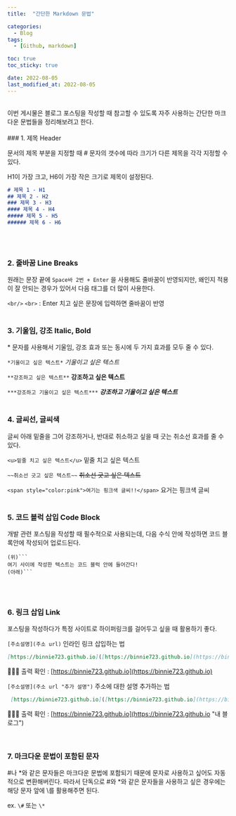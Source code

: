 ```yaml
---
title:  "간단한 Markdown 문법" 

categories:
  - Blog
tags:
  - [Github, markdown]

toc: true
toc_sticky: true

date: 2022-08-05
last_modified_at: 2022-08-05
---
```


<br/> 
이번 게시물은 블로그 포스팅을 작성할 때 참고할 수 있도록 자주 사용하는 간단한 마크다운 문법들을 정리해보려고 한다. 
<br/> <br/> 
### 1. 제목  Header

문서의 제목 부분을 지정할 때 # 문자의 갯수에 따라 크기가 다른 제목을 각각 지정할 수 있다. 

H1이 가장 크고, H6이 가장 작은 크기로 제목이 설정된다. 

```markdown
# 제목 1 - H1
## 제목 2 - H2
### 제목 3 - H3
#### 제목 4 - H4
##### 제목 5 - H5
###### 제목 6 - H6
```
<br/> <br/> 
### 2. 줄바꿈  Line Breaks

원래는 문장 끝에 `Space바 2번 + Enter` 을 사용해도 줄바꿈이 반영되지만, 왜인지 적용이 잘 안되는 경우가 있어서 다음 태그를 더 많이 사용한다. 

`<br/>` `<br>` : Enter 치고 싶은 문장에 입력하면 줄바꿈이 반영
<br/> <br/> 
### 3. 기울임, 강조  Italic, Bold

\* 문자를 사용해서 기울임, 강조 효과 또는 동시에 두 가지 효과를 모두 줄 수 있다. 

`*기울이고 싶은 텍스트*`   *기울이고 싶은 텍스트*

`**강조하고 싶은 텍스트**`   **강조하고 싶은 텍스트**

`***강조하고 기울이고 싶은 텍스트***`   ***강조하고 기울이고 싶은 텍스트***
<br/> <br/> 
### 4. 글씨선, 글씨색

글씨 아래 밑줄을 그어 강조하거나, 반대로 취소하고 싶을 때 긋는 취소선 효과를 줄 수 있다. 

`<u>밑줄 치고 싶은 텍스트</u>`   밑줄 치고 싶은 텍스트

`~~취소선 긋고 싶은 텍스트~~`   ~~취소선 긋고 싶은 텍스트~~

`<span style="color:pink">여기는 핑크색 글씨!!</span>`   요거는 핑크색 글씨
<br/> <br/> 
### 5. 코드 블럭 삽입 Code Block

개발 관련 포스팅을 작성할 때 필수적으로 사용되는데, 다음 수식 안에 작성하면 코드 블록안에 작성되어 업로드된다. 


```
(위)```
여기 사이에 작성한 텍스트는 코드 블럭 안에 들어간다!
(아래)```
```
<br/> <br/> 
### 6. 링크 삽입 Link

포스팅을 작성하다가 특정 사이트로 하이퍼링크를 걸어두고 싶을 때 활용하기 좋다. 

`[주소설명](주소 url)`  인라인 링크 삽입하는 법

```markdown
[https://binnie723.github.io]([https://binnie723.github.io](https://binnie723.github.io/))
```
  
💁🏻‍♀️ 출력 확인 : [https://binnie723.github.io](https://binnie723.github.io)
<br/>

`[주소설명](주소 url "추가 설명")`  주소에 대한 설명 추가하는 법

```markdown
 [https://binnie723.github.io]([https://binnie723.github.io](https://binnie723.github.io/) “내 블로그”)
```
  
💁🏻‍♀️ 출력 확인 : [https://binnie723.github.io](https://binnie723.github.io "내 블로그")

<br/>  

### 7. 마크다운 문법이 포함된 문자

\#나 \*와 같은 문자들은 마크다운 문법에 포함되기 때문에 문자로 사용하고 싶어도 자동적으로 변환해버린다. 따라서 단독으로 \#와 \*와 같은 문자들을 사용하고 싶은 경우에는 해당 문자 앞에 \를 활용해주면 된다. 

ex. `\#`  또는 `\*`
<br/> <br/><br/> 
